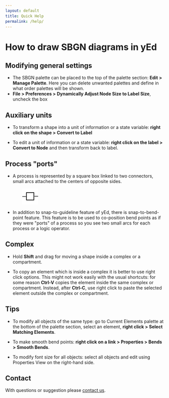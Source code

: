 ```yaml
---
layout: default
title: Quick Help
permalink: /help/
---
```


# How to draw SBGN diagrams in yEd

## Modifying general settings

* The SBGN palette can be placed to the top of the palette section: <strong>Edit > Manage Palette</strong>. Here you can delete unwanted palettes and define in what order palettes will be shown.  
* **File > Preferences > Dynamically Adjust Node Size to Label Size**, uncheck the box

## Auxiliary units

* To transform a shape into a unit of information or a state variable: **right click on the shape > Convert to Label**

* To edit a unit of information or a state variable: **right click on the label > Convert to Node** and then transform back to label.

## Process "ports"

* A process is represented by a square box linked to two connectors, small arcs attached to the centers of opposite sides.

&emsp; &emsp; &emsp; <img src="/images/yEd/processglyph150.png" alt="process" style="width:50px;height:50px;">

* In addition to snap-to-guideline feature of yEd, there is snap-to-bend-point feature. This feature is to be used to co-position bend points as if they were "ports" of a process so you see two small arcs for each process or a logic operator.

## Complex

* Hold **Shift** and drag for moving a shape inside a complex or a compartment.

* To copy an element which is inside a complex it is better to use right click options. This might not work easily with the usual shortcuts: for some reason **Ctrl-V** copies the element inside the same complex or compartment. Instead, after **Ctrl-C**, use right click to paste the selected element outside the complex or compartment.

## Tips

* To modify all objects of the same type: go to Current Elements palette at the bottom of the palette section, select an element, **right click > Select Matching Elements**.

* To make smooth bend points: **right click on a link > Properties > Bends > Smooth Bends**.

* To modify font size for all objects: select all objects and edit using Properties View on the right-hand side.

## Contact 

With questions or suggestion please [contact us](/about).


